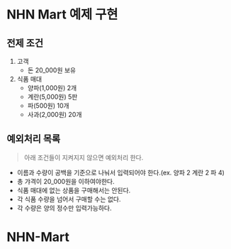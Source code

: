 # NHN Mart 예제 구현

## 전제 조건
1. 고객
    - 돈 20_000원 보유
2. 식품 매대
    - 양파(1,000원) 2개
    - 계란(5,000원) 5판
    - 파(500원) 10개
    - 사과(2,000원) 20개

## 예외처리 목록
> 아래 조건들이 지켜지지 않으면 예외처리 한다.
- 이름과 수량이 공백을 기준으로 나눠서 입력되어야 한다.(ex. 양파 2 계란 2 파 4)
- 총 갸격이 20_000원을 이하여야한다.
- 식품 매대에 없는 상품을 구매해서는 안된다.
- 각 식품 수량을 넘어서 구매할 수는 없다.
- 각 수량은 양의 정수만 입력가능하다. 
# NHN-Mart
